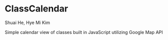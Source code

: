 # ClassCalendar
Shuai He, Hye Mi Kim

Simple calendar view of classes built in JavaScript utilizing Google Map API
